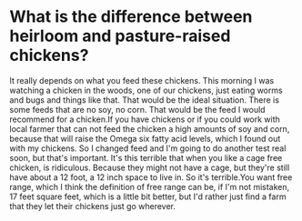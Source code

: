 # What is the difference between heirloom and pasture-raised chickens?

It really depends on what you feed these chickens. This morning I was watching a chicken in the woods, one of our chickens, just eating worms and bugs and things like that. That would be the ideal situation. There is some feeds that are no soy, no corn. That would be the feed I would recommend for a chicken.If you have chickens or if you could work with local farmer that can not feed the chicken a high amounts of soy and corn, because that will raise the Omega six fatty acid levels, which I found out with my chickens. So I changed feed and I'm going to do another test real soon, but that's important. It's this terrible that when you like a cage free chicken, is ridiculous. Because they might not have a cage, but they're still have about a 12 foot, a 12 inch space to live in. So it's terrible.You want free range, which I think the definition of free range can be, if I'm not mistaken, 17 feet square feet, which is a little bit better, but I'd rather just find a farm that they let their chickens just go wherever.
